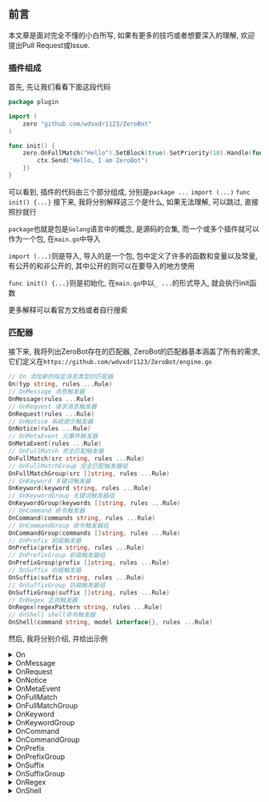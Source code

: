 ## 前言

本文章是面对完全不懂的小白所写, 如果有更多的技巧或者想要深入的理解, 欢迎提出Pull Request或Issue. 

### 插件组成

首先, 先让我们看看下面这段代码

```go
package plugin

import (
    zero "github.com/wdvxdr1123/ZeroBot"
)

func init() {
    zero.OnFullMatch("Hello").SetBlock(true).SetPriority(10).Handle(func(ctx *zero.Ctx){
        ctx.Send("Hello, I am ZeroBot")
    })
}
```

可以看到, 插件的代码由三个部分组成, 分别是`package ...` `import (...)` `func init() {...}`
接下来, 我将分别解释这三个是什么, 如果无法理解, 可以跳过, 直接照抄就行

`package`也就是包是`Golang`语言中的概念, 是源码的合集, 而一个或多个插件就可以作为一个包, 在`main.go`中导入

`import (...)`则是导入, 导入的是一个包, 包中定义了许多的函数和变量以及常量, 有公开的和非公开的, 其中公开的则可以在要导入的地方使用

`func init() {...}`则是初始化, 在`main.go`中以`_ ...`的形式导入, 就会执行init函数

更多解释可以看官方文档或者自行搜索

### 匹配器

接下来, 我将列出ZeroBot存在的匹配器, ZeroBot的匹配器基本涵盖了所有的需求, 它们定义在`https://github.com/wdvxdr1123/ZeroBot/engine.go`

```go
// On 添加新的指定消息类型的匹配器
On(typ string, rules ...Rule) 
// OnMessage 消息触发器
OnMessage(rules ...Rule) 
// OnRequest 请求消息触发器
OnRequest(rules ...Rule) 
// OnNotice 系统提示触发器
OnNotice(rules ...Rule) 
// OnMetaEvent 元事件触发器
OnMetaEvent(rules ...Rule) 
// OnFullMatch 完全匹配触发器 
OnFullMatch(src string, rules ...Rule) 
// OnFullMatchGroup 完全匹配触发器组
OnFullMatchGroup(src []string, rules ...Rule) 
// OnKeyword 关键词触发器
OnKeyword(keyword string, rules ...Rule) 
// OnKeywordGroup 关键词触发器组
OnKeywordGroup(keywords []string, rules ...Rule) 
// OnCommand 命令触发器
OnCommand(commands string, rules ...Rule) 
// OnCommandGroup 命令触发器组
OnCommandGroup(commands []string, rules ...Rule)
// OnPrefix 前缀触发器
OnPrefix(prefix string, rules ...Rule) 
// OnPrefixGroup 前缀触发器组
OnPrefixGroup(prefix []string, rules ...Rule) 
// OnSuffix 后缀触发器
OnSuffix(suffix string, rules ...Rule) 
// OnSuffixGroup 后缀触发器组
OnSuffixGroup(suffix []string, rules ...Rule) 
// OnRegex 正则触发器
OnRegex(regexPattern string, rules ...Rule) 
// OnShell shell命令触发器
OnShell(command string, model interface{}, rules ...Rule) 
```

然后, 我将分别介绍, 并给出示例


<details>
<summary>On</summary>

> ```go
> On(typ string, rules ...Rule) 
> ```

咕咕咕

```go
    On(typ string, rules ...Rule) 
```

[可能有的图片]

</details>

<details>
<summary>OnMessage</summary>

> ```go
> OnMessage(rules ...Rule) 
> ```

OnMessage将被所有的消息触发, 但不会被请求消息和系统提示以及元事件触发

```go
package plugin

import (
    zero "github.com/wdvxdr1123/ZeroBot"
)

func init() {
    zero.OnMessage().SetBlock(true).SetPriority(10).Handle(func(ctx *zero.Ctx){
        ctx.Send("接收到了一条消息")
    })
}
```

>**情景模拟**
>Human: 消息
>Bot: 接收到了一条消息
>Human: 另一条消息
>Bot: 接收到了一条消息

[可能有的图片]

</details>

<details>
<summary>OnRequest</summary>

> ```go
> OnRequest(rules ...Rule) 
> ```

咕咕咕

```go
    OnRequest(rules ...Rule) 
```

[可能有的图片]

</details>

<details>
<summary>OnNotice</summary>

> ```go
> OnNotice(rules ...Rule) 
> ```

咕咕咕

```go
    OnNotice(rules ...Rule) 
```

[可能有的图片]

</details>

<details>
<summary>OnMetaEvent</summary>

> ```go
> OnMetaEvent(rules ...Rule) 
> ```

咕咕咕

```go
    OnMetaEvent(rules ...Rule) 
```

[可能有的图片]

</details>

<details>
<summary>OnFullMatch</summary>

> ```go
> OnFullMatch(src string, rules ...Rule) 
> ```

OnFullMatch只有收到与设置的触发词完全相同的消息时, 才会被触发

```go
package plugin

import (
    zero "github.com/wdvxdr1123/ZeroBot"
)

func init() {
    zero.OnFullMatch("测试").SetBlock(true).SetPriority(10).Handle(func(ctx *zero.Ctx){
        ctx.Send("收到")
    })
}
```

>**情景模拟**
>Human: 测试
>Bot: 收到
>Human: 测试试
>Human: 测试
>Bot: 收到

[可能有的图片]

</details>

<details>
<summary>OnFullMatchGroup</summary>

> ```go
> OnFullMatchGroup(src []string, rules ...Rule) 
> ```

OnFullMatchGroup与OnFullMatch相同, 但可以设置多个触发词

```go
package plugin

import (
    zero "github.com/wdvxdr1123/ZeroBot"
)

func init() {
    zero.OnFullMatchGroup([]string{"测试","test"}).SetBlock(true).SetPriority(10).Handle(func(ctx *zero.Ctx){
        ctx.Send("收到")
    })
}
```

>**情景模拟**
>Human: 测试
>Bot: 收到
>Human: test
>Bot: 收到
>Human: 测试试
>Human: testt
>Human: 测试
>Bot: 收到

[可能有的图片]

</details>

<details>
<summary>OnKeyword</summary>

> ```go
> OnKeyword(keyword string, rules ...Rule) 
> ```

OnKeyword将在收到消息中含有触发词时被触发

```go
package plugin

import (
    zero "github.com/wdvxdr1123/ZeroBot"
)

func init() {
    zero.OnKeyword("测试").SetBlock(true).SetPriority(10).Handle(func(ctx *zero.Ctx){
        ctx.Send("收到")
    })
}
```

>**情景模拟**
>Human: 测试
>Bot: 收到
>Human: 测试试
>Bot: 收到
>Human: 测测试
>Bot: 收到
>Human: 测1123试
>Human: 11测试23
>Bot: 收到

[可能有的图片]

</details>

<details>
<summary>OnKeywordGroup</summary>

> ```go
> OnKeywordGroup(keywords []string, rules ...Rule) 
> ```

OnKeywordGroup与OnKeyword相同, 但可以设置多个触发词

```go
package plugin

import (
    zero "github.com/wdvxdr1123/ZeroBot"
)

func init() {
    zero.OnKeywordGroup([]string{"测试","test"}).SetBlock(true).SetPriority(10).Handle(func(ctx *zero.Ctx){
        ctx.Send("收到")
    })
}
```

>**情景模拟**
>Human: 测试
>Bot: 收到
>Human: 测试试
>Bot: 收到
>Human: 测测试
>Bot: 收到
>Human: 测1123试
>Human: 11测试23
>Bot: 收到
>Human: test
>Bot: 收到
>Human: testt
>Bot: 收到
>Human: ttest
>Bot: 收到
>Human: te1123st
>Human: 11test23
>Bot: 收到

[可能有的图片]

</details>

<details>
<summary>OnCommand</summary>

> ```go
> OnCommand(commands string, rules ...Rule) 
> ```

OnCommand与其它匹配器不同的是, 它只有在消息以`Config`中设置的`CommandPrefix`为开头并且后续为触发词时才能触发
为了方便演示, 后续教程都将`/`设置为`CommandPrefix`

```go
package plugin

import (
    zero "github.com/wdvxdr1123/ZeroBot"
)

func init() {
    zero.OnCommand("测试").SetBlock(true).SetPriority(10).Handle(func(ctx *zero.Ctx){
        ctx.Send("收到")
    })
}
```

>**情景模拟**
>Human: /测试
>Bot: 收到
>Human: /测试试
>Bot: 收到
>Human: /测测试
>Human: /测试
>Bot: 收到
>Human: /测试 试
>Bot: 收到

[可能有的图片]

</details>

<details>
<summary>OnCommandGroup</summary>

> ```go
> OnCommandGroup(commands []string, rules ...Rule)
> ```

OnCommandGroup与OnCommand相同, 但可以设置多个触发词

```go
package plugin

import (
    zero "github.com/wdvxdr1123/ZeroBot"
)

func init() {
    zero.OnCommandGroup([]string{"测试","test"}).SetBlock(true).SetPriority(10).Handle(func(ctx *zero.Ctx){
        ctx.Send("收到")
    })
}
```

>**情景模拟**
>Human: /测试
>Bot: 收到
>Human: /测试试
>Bot: 收到
>Human: /测测试
>Human: /测试
>Bot: 收到
>Human: /测试 试
>Bot: 收到
>Human: /test
>Bot: 收到
>Human: /testt
>Bot: 收到
>Human: /ttest
>Human: /test
>Bot: 收到
>Human: /test t
>Bot: 收到

[可能有的图片]

</details>

<details>
<summary>OnPrefix</summary>

> ```go
> OnPrefix(prefix string, rules ...Rule) 
> ```

OnPrefix只有在消息开头为设置的前缀词时才能被触发
并且, 前缀后的文本将被存入`ctx.State["args"]`, 可以用`ctx.State["args"].(string)`来调用

```go
package plugin

import (
    zero "github.com/wdvxdr1123/ZeroBot"
)

func init() {
    zero.OnPrefix("前缀").SetBlock(true).SetPriority(10).Handle(func(ctx *zero.Ctx){
        ctx.Send("收到")
    })
}
```

>**情景模拟**
>Human: 前缀测试
>Bot: 收到
>Human: 前缀测试试
>Bot: 收到
>Human: 前缀
>Human: 前缀 测试
>Bot: 收到

[可能有的图片]

</details>

<details>
<summary>OnPrefixGroup</summary>

> ```go
> OnPrefixGroup(prefix []string, rules ...Rule) 
> ```

OnPrefixGroup与OnPrefix相同, 但可以设置多个前缀词

```go
package plugin

import (
    zero "github.com/wdvxdr1123/ZeroBot"
)

func init() {
    zero.OnPrefixGroup([]string{"前缀","prefix"}).SetBlock(true).SetPriority(10).Handle(func(ctx *zero.Ctx){
        ctx.Send("收到")
    })
}
```

>**情景模拟**
>Human: 前缀测试
>Bot: 收到
>Human: 前缀测试试
>Bot: 收到
>Human: 前缀测测试
>Bot: 收到
>Human: 测试前缀
>Human: 前缀 测试
>Bot: 收到
>Human: prefixtest
>Bot: 收到
>Human: prefixtestt
>Bot: 收到
>Human: prefixttest
>Bot: 收到
>Human: testprefix
>Human: prefix test
>Bot: 收到

[可能有的图片]

</details>

<details>
<summary>OnSuffix</summary>

> ```go
> OnSuffix(suffix string, rules ...Rule) 
> ```

OnPrefix只有在消息结尾为设置的后缀词时才能被触发
并且, 后缀前的文本将被存入`ctx.State["args"]`, 可以用`ctx.State["args"].(string)`来调用

```go
package plugin

import (
    zero "github.com/wdvxdr1123/ZeroBot"
)

func init() {
    zero.OnSuffix("后缀").SetBlock(true).SetPriority(10).Handle(func(ctx *zero.Ctx){
        ctx.Send("收到")
    })
}
```

>**情景模拟**
>Human: 测试后缀
>Bot: 收到
>Human: 测试试后缀
>Bot: 收到
>Human: 后缀
>Human: 测试 后缀
>Bot: 收到

[可能有的图片]

</details>

<details>
<summary>OnSuffixGroup</summary>

> ```go
> OnSuffixGroup(suffix []string, rules ...Rule) 
> ```

OnSuffixGroup与OnSuffix相同, 但可以设置多个后缀词

```go
package plugin

import (
    zero "github.com/wdvxdr1123/ZeroBot"
)

func init() {
    zero.OnSuffixGroup([]string{"后缀","suffix"}).SetBlock(true).SetPriority(10).Handle(func(ctx *zero.Ctx){
        ctx.Send("收到")
    })
}
```

>**情景模拟**
>Human: 测试后缀
>Bot: 收到
>Human: 测试试后缀
>Bot: 收到
>Human: 测测试后缀
>Bot: 收到
>Human: 后缀测试
>Human: 测试 后缀
>Bot: 收到
>Human: testsuffix
>Bot: 收到
>Human: testtsuffix
>Bot: 收到
>Human: ttestsuffix
>Bot: 收到
>Human: suffixtest
>Human: test suffix
>Bot: 收到

[可能有的图片]

</details>

<details>
<summary>OnRegex</summary>

> ```go
> OnRegex(regexPattern string, rules ...Rule) 
> ```

OnRegex将只有在消息符合你所设置的正则时才会被触发
并且, 正则匹配的文本将会被存入`ctx.State["regex_matched"]`, 可以用`ctx.State["regex_matched"].([]string)`来调用

由于正则复杂多变, 所以没有示例, 在此提供一个在线正则网站 https://regex101.com/ 以供练手

</details>

<details>
<summary>OnShell</summary>

> ```go
> OnShell(command string, model interface{}, rules ...Rule) 
> ```

咕咕咕

```go
    OnShell(command string, model interface{}, rules ...Rule) 
```

[可能有的图片]

</details>

